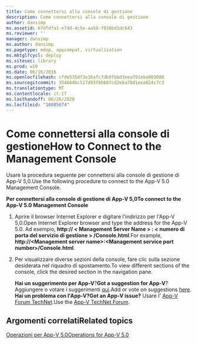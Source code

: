 ```yaml
---
title: Come connettersi alla console di gestione
description: Come connettersi alla console di gestione
author: dansimp
ms.assetid: 67dfdfa1-e7dd-4c5e-aa50-f016bd1dc643
ms.reviewer: ''
manager: dansimp
ms.author: dansimp
ms.pagetype: mdop, appcompat, virtualization
ms.mktglfcycl: deploy
ms.sitesec: library
ms.prod: w10
ms.date: 06/16/2016
ms.openlocfilehash: cfde535df3e16afc7db0fbbd3eea791eba903000
ms.sourcegitcommit: 354664bc527d93f80687cd2eba70d1eea024c7c3
ms.translationtype: MT
ms.contentlocale: it-IT
ms.lasthandoff: 06/26/2020
ms.locfileid: "10805674"
---
```

# <span data-ttu-id="8f26b-103">Come connettersi alla console di gestione</span><span class="sxs-lookup"><span data-stu-id="8f26b-103">How to Connect to the Management Console</span></span>


<span data-ttu-id="8f26b-104">Usare la procedura seguente per connettersi alla console di gestione di App-V 5,0.</span><span class="sxs-lookup"><span data-stu-id="8f26b-104">Use the following procedure to connect to the App-V 5.0 Management Console.</span></span>

**<span data-ttu-id="8f26b-105">Per connettersi alla console di gestione di App-V 5,0</span><span class="sxs-lookup"><span data-stu-id="8f26b-105">To connect to the App-V 5.0 Management Console</span></span>**

1.  <span data-ttu-id="8f26b-106">Aprire il browser Internet Explorer e digitare l'indirizzo per l'App-V 5,0.</span><span class="sxs-lookup"><span data-stu-id="8f26b-106">Open Internet Explorer browser and type the address for the App-V 5.0.</span></span> <span data-ttu-id="8f26b-107">Ad esempio, **http:// &lt; Management Server Name &gt; : &lt; numero di porta del servizio di gestione &gt; /Console.html**.</span><span class="sxs-lookup"><span data-stu-id="8f26b-107">For example, **http://&lt;Management server name&gt;:&lt;Management service port number&gt;/Console.html**.</span></span>

2.  <span data-ttu-id="8f26b-108">Per visualizzare diverse sezioni della console, fare clic sulla sezione desiderata nel riquadro di spostamento.</span><span class="sxs-lookup"><span data-stu-id="8f26b-108">To view different sections of the console, click the desired section in the navigation pane.</span></span>

    <span data-ttu-id="8f26b-109">**Hai un suggerimento per App-V**?</span><span class="sxs-lookup"><span data-stu-id="8f26b-109">**Got a suggestion for App-V**?</span></span> <span data-ttu-id="8f26b-110">Aggiungere o votare i suggerimenti [qui](http://appv.uservoice.com/forums/280448-microsoft-application-virtualization).</span><span class="sxs-lookup"><span data-stu-id="8f26b-110">Add or vote on suggestions [here](http://appv.uservoice.com/forums/280448-microsoft-application-virtualization).</span></span> **<span data-ttu-id="8f26b-111">Hai un problema con l'App-V?</span><span class="sxs-lookup"><span data-stu-id="8f26b-111">Got an App-V issue?</span></span>** <span data-ttu-id="8f26b-112">Usare l' [App-V Forum TechNet](https://social.technet.microsoft.com/Forums/home?forum=mdopappv).</span><span class="sxs-lookup"><span data-stu-id="8f26b-112">Use the [App-V TechNet Forum](https://social.technet.microsoft.com/Forums/home?forum=mdopappv).</span></span>

## <span data-ttu-id="8f26b-113">Argomenti correlati</span><span class="sxs-lookup"><span data-stu-id="8f26b-113">Related topics</span></span>


[<span data-ttu-id="8f26b-114">Operazioni per App-V 5.0</span><span class="sxs-lookup"><span data-stu-id="8f26b-114">Operations for App-V 5.0</span></span>](operations-for-app-v-50.md)

 

 





